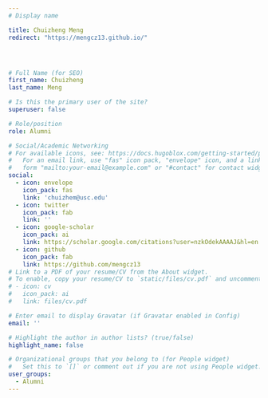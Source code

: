 ```yaml
---
# Display name

title: Chuizheng Meng
redirect: "https://mengcz13.github.io/"




# Full Name (for SEO)
first_name: Chuizheng  
last_name: Meng

# Is this the primary user of the site?
superuser: false

# Role/position
role: Alumni

# Social/Academic Networking
# For available icons, see: https://docs.hugoblox.com/getting-started/page-builder/#icons
#   For an email link, use "fas" icon pack, "envelope" icon, and a link in the
#   form "mailto:your-email@example.com" or "#contact" for contact widget.
social:
  - icon: envelope
    icon_pack: fas
    link: 'chuizhem@usc.edu'
  - icon: twitter
    icon_pack: fab
    link: ''
  - icon: google-scholar
    icon_pack: ai
    link: https://scholar.google.com/citations?user=nzkOdekAAAAJ&hl=en
  - icon: github
    icon_pack: fab
    link: https://github.com/mengcz13
# Link to a PDF of your resume/CV from the About widget.
# To enable, copy your resume/CV to `static/files/cv.pdf` and uncomment the lines below.
# - icon: cv
#   icon_pack: ai
#   link: files/cv.pdf

# Enter email to display Gravatar (if Gravatar enabled in Config)
email: ''

# Highlight the author in author lists? (true/false)
highlight_name: false

# Organizational groups that you belong to (for People widget)
#   Set this to `[]` or comment out if you are not using People widget.
user_groups:
  - Alumni
---
```


<!-- Nelson Bighetti is a professor of artificial intelligence at the Stanford AI Lab. His research interests include distributed robotics, mobile computing and programmable matter. He leads the Robotic Neurobiology group, which develops self-reconfiguring robots, systems of self-organizing robots, and mobile sensor networks.

Lorem ipsum dolor sit amet, consectetur adipiscing elit. Sed neque elit, tristique placerat feugiat ac, facilisis vitae arcu. Proin eget egestas augue. Praesent ut sem nec arcu pellentesque aliquet. Duis dapibus diam vel metus tempus vulputate. -->
